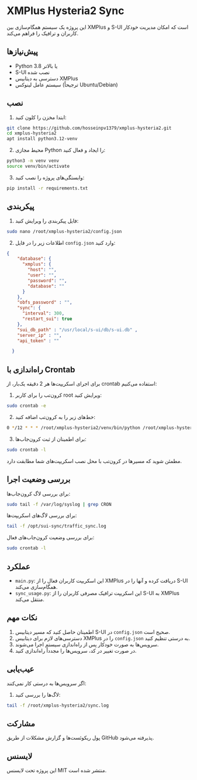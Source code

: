 # XMPlus Hysteria2 Sync

این پروژه یک سیستم همگام‌سازی بین XMPlus و S-UI است که امکان مدیریت خودکار کاربران و ترافیک را فراهم می‌کند.

## پیش‌نیازها

- Python 3.8 یا بالاتر
- S-UI نصب شده
- دسترسی به دیتابیس XMPlus
- سیستم عامل لینوکس (ترجیحاً Ubuntu/Debian)

## نصب

1. ابتدا مخزن را کلون کنید:
```bash
git clone https://github.com/hosseinpv1379/xmplus-hysteria2.git
cd xmplus-hysteria2
apt install python3.12-venv
```

2. محیط مجازی Python را ایجاد و فعال کنید:
```bash
python3 -m venv venv
source venv/bin/activate
```

3. وابستگی‌های پروژه را نصب کنید:
```bash
pip install -r requirements.txt
```

## پیکربندی

1. فایل پیکربندی را ویرایش کنید:
```bash
sudo nano /root/xmplus-hysteria2/config.json
```

2. اطلاعات زیر را در فایل `config.json` وارد کنید:
```json
{
    "database": {
      "xmplus": {
        "host": "",
        "user": "",
        "password": "",
        "database": ""
      }
    },
    "obfs_password" : "",
    "sync": {
      "interval": 300,
      "restart_sui": true
    },
    "sui_db_path" : "/usr/local/s-ui/db/s-ui.db" ,
    "server_ip" : "",
    "api_token" : ""

  }
```

## راه‌اندازی با Crontab

برای اجرای اسکریپت‌ها هر 2 دقیقه یک‌بار، از crontab استفاده می‌کنیم:

1. کرون‌تب را برای کاربر root ویرایش کنید:
```bash
sudo crontab -e
```

2. خط‌های زیر را به کرون‌تب اضافه کنید:
```bash
0 */12 * * * /root/xmplus-hysteria2/venv/bin/python /root/xmplus-hysteria2/src/main-1.py
```

3. برای اطمینان از ثبت کرون‌جاب‌ها:
```bash
sudo crontab -l
```

مطمئن شوید که مسیرها در کرون‌تب با محل نصب اسکریپت‌های شما مطابقت دارد.

## بررسی وضعیت اجرا

برای بررسی لاگ کرون‌جاب‌ها:
```bash
sudo tail -f /var/log/syslog | grep CRON
```

برای بررسی لاگ‌های اسکریپت‌ها:
```bash
tail -f /opt/sui-sync/traffic_sync.log
```

برای بررسی وضعیت کرون‌جاب‌های فعال:
```bash
sudo crontab -l
```

## عملکرد

- `main.py`: این اسکریپت کاربران فعال را از XMPlus دریافت کرده و آنها را در S-UI همگام‌سازی می‌کند.
- `sync_usage.py`: این اسکریپت ترافیک مصرفی کاربران را از S-UI به XMPlus منتقل می‌کند.

## نکات مهم

1. اطمینان حاصل کنید که مسیر دیتابیس S-UI در `config.json` صحیح است.
2. دسترسی‌های لازم برای دیتابیس XMPlus را در `config.json` به درستی تنظیم کنید.
3. سرویس‌ها به صورت خودکار پس از راه‌اندازی سیستم اجرا می‌شوند.
4. در صورت تغییر در کد، سرویس‌ها را مجدداً راه‌اندازی کنید.

## عیب‌یابی

اگر سرویس‌ها به درستی کار نمی‌کنند:

1. لاگ‌ها را بررسی کنید:
```bash
tail -f /root/xmplus-hysteria2/sync.log
```

## مشارکت

پول ریکوئست‌ها و گزارش مشکلات از طریق GitHub پذیرفته می‌شود.

## لایسنس

این پروژه تحت لایسنس MIT منتشر شده است.
